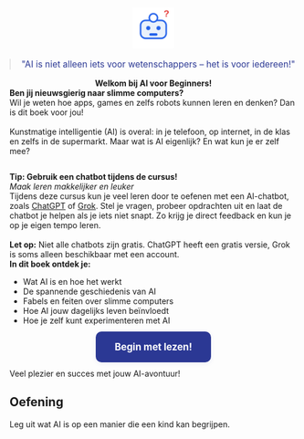 <div class="matrix-cell intro" style="text-align:center;">
  <img src="/static/images/robot_vraagteken.svg" alt="Vrolijke robot" width="72" style="margin-bottom:0.5em;"/>
  <blockquote style="font-size:1.1em; color:#2b3894; margin:0.5em 0 1em 0;">
    "AI is niet alleen iets voor wetenschappers – het is voor iedereen!"
  </blockquote>
  <strong>Welkom bij AI voor Beginners!</strong>
</div>

<div class="matrix-cell">
  <strong>Ben jij nieuwsgierig naar slimme computers?</strong><br>
  Wil je weten hoe apps, games en zelfs robots kunnen leren en denken? Dan is dit boek voor jou!<br><br>
  Kunstmatige intelligentie (AI) is overal: in je telefoon, op internet, in de klas en zelfs in de supermarkt. Maar wat is AI eigenlijk? En wat kun je er zelf mee?
</div>

<div class="matrix-cell info" style="margin-top:2em;">
  <strong>Tip: Gebruik een chatbot tijdens de cursus!</strong><br>
  <em>Maak leren makkelijker en leuker</em>
  <div class="matrix-uitleg">
    Tijdens deze cursus kun je veel leren door te oefenen met een AI-chatbot, zoals <a href="https://chat.openai.com/" target="_blank">ChatGPT</a> of <a href="https://grok.x.ai/" target="_blank">Grok</a>. Stel je vragen, probeer opdrachten uit en laat de chatbot je helpen als je iets niet snapt. Zo krijg je direct feedback en kun je op je eigen tempo leren.<br><br>
    <strong>Let op:</strong> Niet alle chatbots zijn gratis. ChatGPT heeft een gratis versie, Grok is soms alleen beschikbaar met een account.
  </div>
</div>

<div class="matrix-cell info">
  <strong>In dit boek ontdek je:</strong>
  <ul>
    <li>Wat AI is en hoe het werkt</li>
    <li>De spannende geschiedenis van AI</li>
    <li>Fabels en feiten over slimme computers</li>
    <li>Hoe AI jouw dagelijks leven beïnvloedt</li>
    <li>Hoe je zelf kunt experimenteren met AI</li>
  </ul>
  <div style="text-align:center; margin-top:2em;">
    <a href="/02_inleiding" style="background:#2b3894; color:white; padding:1em 2em; border-radius:10px; text-decoration:none; font-size:1.2em; font-weight:bold; box-shadow:0 2px 8px rgba(43,56,148,0.08);">Begin met lezen!</a>
  </div>
</div>

<div style="margin-top:2em;">
  Veel plezier en succes met jouw AI-avontuur!
</div>

## Oefening

<div class="ai-voorbeeld">Leg uit wat AI is op een manier die een kind kan begrijpen.</div>

